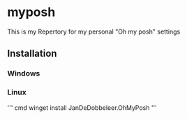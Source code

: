 # myposh
This is my Repertory for my personal "Oh my posh" settings

## Installation

### Windows


### Linux

''' cmd
winget install JanDeDobbeleer.OhMyPosh
'''
